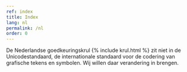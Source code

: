 ```yaml
---
ref: index
title: Index
lang: nl
permalink: /nl
order: 0
---
```

De Nederlandse goedkeuringskrul {% include krul.html %} zit niet in de Unicodestandaard, de internationale standaard voor de codering van grafische tekens
en symbolen. Wij willen daar verandering in brengen.